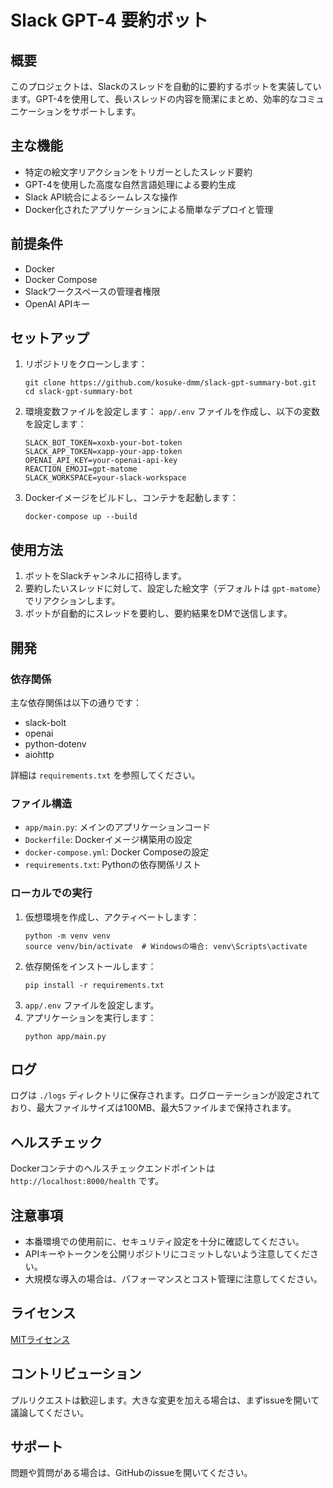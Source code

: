 # Slack GPT-4 要約ボット

## 概要
このプロジェクトは、Slackのスレッドを自動的に要約するボットを実装しています。GPT-4を使用して、長いスレッドの内容を簡潔にまとめ、効率的なコミュニケーションをサポートします。

## 主な機能
- 特定の絵文字リアクションをトリガーとしたスレッド要約
- GPT-4を使用した高度な自然言語処理による要約生成
- Slack API統合によるシームレスな操作
- Docker化されたアプリケーションによる簡単なデプロイと管理

## 前提条件
- Docker
- Docker Compose
- Slackワークスペースの管理者権限
- OpenAI APIキー

## セットアップ

1. リポジトリをクローンします：
   ```
   git clone https://github.com/kosuke-dmm/slack-gpt-summary-bot.git
   cd slack-gpt-summary-bot
   ```

2. 環境変数ファイルを設定します：
   `app/.env` ファイルを作成し、以下の変数を設定します：
   ```
   SLACK_BOT_TOKEN=xoxb-your-bot-token
   SLACK_APP_TOKEN=xapp-your-app-token
   OPENAI_API_KEY=your-openai-api-key
   REACTION_EMOJI=gpt-matome
   SLACK_WORKSPACE=your-slack-workspace
   ```

3. Dockerイメージをビルドし、コンテナを起動します：
   ```
   docker-compose up --build
   ```

## 使用方法
1. ボットをSlackチャンネルに招待します。
2. 要約したいスレッドに対して、設定した絵文字（デフォルトは `gpt-matome`）でリアクションします。
3. ボットが自動的にスレッドを要約し、要約結果をDMで送信します。

## 開発

### 依存関係
主な依存関係は以下の通りです：
- slack-bolt
- openai
- python-dotenv
- aiohttp

詳細は `requirements.txt` を参照してください。

### ファイル構造
- `app/main.py`: メインのアプリケーションコード
- `Dockerfile`: Dockerイメージ構築用の設定
- `docker-compose.yml`: Docker Composeの設定
- `requirements.txt`: Pythonの依存関係リスト

### ローカルでの実行
1. 仮想環境を作成し、アクティベートします：
   ```
   python -m venv venv
   source venv/bin/activate  # Windowsの場合: venv\Scripts\activate
   ```
2. 依存関係をインストールします：
   ```
   pip install -r requirements.txt
   ```
3. `app/.env` ファイルを設定します。
4. アプリケーションを実行します：
   ```
   python app/main.py
   ```

## ログ
ログは `./logs` ディレクトリに保存されます。ログローテーションが設定されており、最大ファイルサイズは100MB、最大5ファイルまで保持されます。

## ヘルスチェック
Dockerコンテナのヘルスチェックエンドポイントは `http://localhost:8000/health` です。

## 注意事項
- 本番環境での使用前に、セキュリティ設定を十分に確認してください。
- APIキーやトークンを公開リポジトリにコミットしないよう注意してください。
- 大規模な導入の場合は、パフォーマンスとコスト管理に注意してください。

## ライセンス
[MITライセンス](LICENSE)

## コントリビューション
プルリクエストは歓迎します。大きな変更を加える場合は、まずissueを開いて議論してください。

## サポート
問題や質問がある場合は、GitHubのissueを開いてください。
